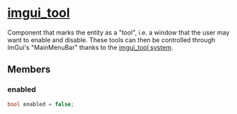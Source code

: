 # [imgui_tool](imgui_tool.hpp)

Component that marks the entity as a "tool", i.e. a window that the user may want to enable and disable. These tools can then be controlled through ImGui's "MainMenuBar" thanks to the [imgui_tool system](../../systems/imgui_tool/imgui_tool.md).

## Members

### enabled

```cpp
bool enabled = false;
```
